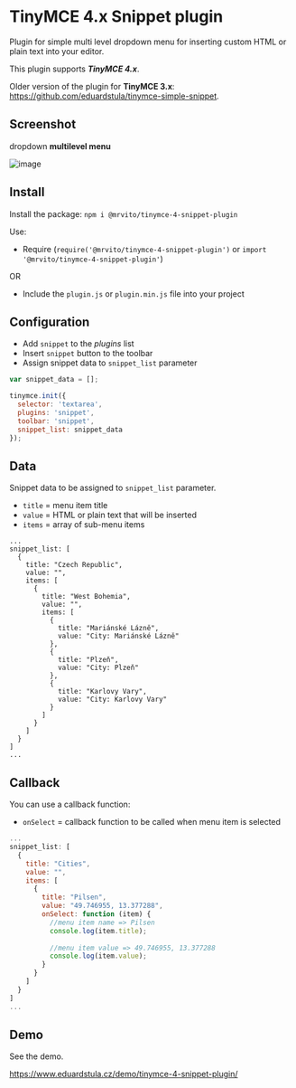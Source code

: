 # TinyMCE 4.x Snippet plugin
Plugin for simple multi level dropdown menu for inserting custom HTML or plain text into your editor.

This plugin supports ***TinyMCE 4.x***.

Older version of the plugin for **TinyMCE 3.x**: https://github.com/eduardstula/tinymce-simple-snippet.

## Screenshot
dropdown **multilevel menu**

![image](screenshot.png)

## Install
Install the package: `npm i @mrvito/tinymce-4-snippet-plugin`

Use:
* Require (`require('@mrvito/tinymce-4-snippet-plugin')` or `import '@mrvito/tinymce-4-snippet-plugin'`)

OR

* Include the `plugin.js` or `plugin.min.js` file into your project

## Configuration
- Add `snippet` to the *plugins* list
- Insert `snippet` button to the toolbar
- Assign snippet data to `snippet_list` parameter
```js
var snippet_data = [];

tinymce.init({
  selector: 'textarea',
  plugins: 'snippet',
  toolbar: 'snippet',
  snippet_list: snippet_data
});
```
## Data

Snippet data to be assigned to `snippet_list` parameter.
* `title` = menu item title
* `value` = HTML or plain text that will be inserted
* `items` = array of sub-menu items

```
...
snippet_list: [
  {
    title: "Czech Republic",
    value: "",
    items: [
      {
        title: "West Bohemia",
        value: "",
        items: [
          {
            title: "Mariánské Lázně",
            value: "City: Mariánské Lázně"
          },
          {
            title: "Plzeň",
            value: "City: Plzeň"
          },
          {
            title: "Karlovy Vary",
            value: "City: Karlovy Vary"
          }
        ]
      }
    ]
  }
]
...
```
## Callback

You can use a callback function:

* `onSelect` = callback function to be called when menu item is selected

```js
...
snippet_list: [
  {
    title: "Cities",
    value: "",
    items: [
      {
        title: "Pilsen",
        value: "49.746955, 13.377288",
        onSelect: function (item) {
          //menu item name => Pilsen
          console.log(item.title);
                
          //menu item value => 49.746955, 13.377288
          console.log(item.value);
        }
      }
    ]
  }
]
...
```

## Demo

See the demo.

https://www.eduardstula.cz/demo/tinymce-4-snippet-plugin/